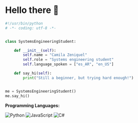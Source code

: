# Hello there 👋


```python
#!/usr/bin/python
# -*- coding: utf-8 -*-


class SystemsEngineeringStudent:

    def __init__(self):
        self.name = "Camila Zeniquel"
        self.role = "Systems engineering student"
        self.language_spoken = ["es_AR", "en_US"]

    def say_hi(self):
        print("Still a beginner, but trying hard enough!")


me = SystemsEngineeringStudent()
me.say_hi()
```

**Programming Languages:**

![Python](https://img.shields.io/badge/Code-Python-informational?style=flat&logo=python&logoColor=white&color=6aa6f8)
![JavaScript](https://img.shields.io/badge/Code-JavaScript-informational?style=flat&logo=openjdk&logoColor=white&color=6aa6f8)
![C#](https://img.shields.io/badge/Code-C%23-informational?style=flat&logo=rust&logoColor=white&color=6aa6f8)

